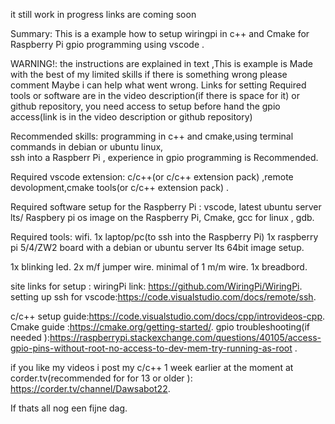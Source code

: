 it still work in progress links are coming soon

Summary: This is a example how to setup wiringpi in c++ and Cmake
for Raspberry Pi gpio programming using vscode .


WARNING!: the instructions are explained in text ,This is example is Made with the best of my
limited skills if there is something wrong please comment Maybe i can help what went wrong.
 Links for setting Required tools or software are in the video description(if there is space for it) or github repository, you need access to setup before hand the gpio access(link is in the video description  or github repository)

Recommended skills:
 programming in c++ and cmake,using terminal commands in debian or ubuntu linux,  
 ssh into a Raspberr Pi , experience in gpio programming is Recommended.

Required vscode extension:
c/c++(or c/c++ extension pack) ,remote devolopment,cmake tools(or c/c++ extension pack) .


 Required software setup for the Raspberry Pi :
 vscode, latest ubuntu server lts/ Raspbery pi os image on the Raspberry Pi,
 Cmake, gcc for linux , gdb.

 Required tools:
 wifi.
1x laptop/pc(to ssh into the Raspberry Pi)
1x raspberry pi 5/4/ZW2 board with a debian or ubuntu server lts  64bit image setup.

1x blinking led.
2x m/f jumper wire.
minimal of 1 m/m wire.
1x breadbord.

site links for setup :
wiringPi link: https://github.com/WiringPi/WiringPi.
setting up ssh for vscode:https://code.visualstudio.com/docs/remote/ssh.

c/c++ setup guide:https://code.visualstudio.com/docs/cpp/introvideos-cpp.
Cmake guide :https://cmake.org/getting-started/.
gpio troubleshooting(if needed ):https://raspberrypi.stackexchange.com/questions/40105/access-gpio-pins-without-root-no-access-to-dev-mem-try-running-as-root .

if you like my videos i post my c/c++ 1 week earlier at the moment at corder.tv(recommended for for 13 or older ): https://corder.tv/channel/Dawsabot22.



If thats all nog een fijne dag.
